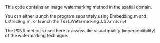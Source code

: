 This code contains an image watermarking method in the spatial domain. 

You can either launch the program separately using Embedding.m and Extracting.m, or  launch the Test_Watermarking_LSB.m script.

The PSNR metric is used here to assess the visual quality (imperceptibility) of the watermarking technique. 


